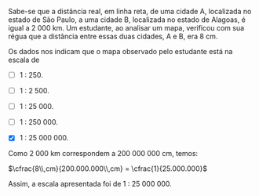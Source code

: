 

Sabe-se que a distância real, em linha reta, de uma cidade A, localizada no estado de São Paulo, a uma cidade B, localizada no estado de Alagoas, é igual a 2 000 km. Um estudante, ao analisar um mapa, verificou com sua régua que a distância entre essas duas cidades, A e B, era 8 cm.

Os dados nos indicam que o mapa observado pelo estudante está na escala de



- [ ] 1 : 250.
- [ ] 1 : 2 500.
- [ ] 1 : 25 000.
- [ ] 1 : 250 000.
- [x] 1 : 25 000 000.


Como 2 000 km correspondem a 200 000 000 cm, temos:

$\cfrac{8\\,cm}{200.000.000\\,cm} = \cfrac{1}{25.000.000}$

Assim, a escala apresentada foi de 1 : 25 000 000.
